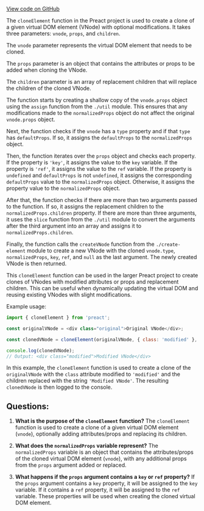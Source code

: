 [View code on GitHub](https://github.com/preactjs/preact/src/clone-element.js)

The `cloneElement` function in the Preact project is used to create a clone of a given virtual DOM element (VNode) with optional modifications. It takes three parameters: `vnode`, `props`, and `children`. 

The `vnode` parameter represents the virtual DOM element that needs to be cloned. 

The `props` parameter is an object that contains the attributes or props to be added when cloning the VNode. 

The `children` parameter is an array of replacement children that will replace the children of the cloned VNode. 

The function starts by creating a shallow copy of the `vnode.props` object using the `assign` function from the `./util` module. This ensures that any modifications made to the `normalizedProps` object do not affect the original `vnode.props` object. 

Next, the function checks if the `vnode` has a `type` property and if that `type` has `defaultProps`. If so, it assigns the `defaultProps` to the `normalizedProps` object. 

Then, the function iterates over the `props` object and checks each property. If the property is `'key'`, it assigns the value to the `key` variable. If the property is `'ref'`, it assigns the value to the `ref` variable. If the property is `undefined` and `defaultProps` is not `undefined`, it assigns the corresponding `defaultProps` value to the `normalizedProps` object. Otherwise, it assigns the property value to the `normalizedProps` object. 

After that, the function checks if there are more than two arguments passed to the function. If so, it assigns the replacement children to the `normalizedProps.children` property. If there are more than three arguments, it uses the `slice` function from the `./util` module to convert the arguments after the third argument into an array and assigns it to `normalizedProps.children`. 

Finally, the function calls the `createVNode` function from the `./create-element` module to create a new VNode with the cloned `vnode.type`, `normalizedProps`, `key`, `ref`, and `null` as the last argument. The newly created VNode is then returned. 

This `cloneElement` function can be used in the larger Preact project to create clones of VNodes with modified attributes or props and replacement children. This can be useful when dynamically updating the virtual DOM and reusing existing VNodes with slight modifications. 

Example usage:

```javascript
import { cloneElement } from 'preact';

const originalVNode = <div class="original">Original VNode</div>;

const clonedVNode = cloneElement(originalVNode, { class: 'modified' }, 'Modified VNode');

console.log(clonedVNode);
// Output: <div class="modified">Modified VNode</div>
```

In this example, the `cloneElement` function is used to create a clone of the `originalVNode` with the `class` attribute modified to `'modified'` and the children replaced with the string `'Modified VNode'`. The resulting `clonedVNode` is then logged to the console.
## Questions: 
 1. **What is the purpose of the `cloneElement` function?**
The `cloneElement` function is used to create a clone of a given virtual DOM element (`vnode`), optionally adding attributes/props and replacing its children.

2. **What does the `normalizedProps` variable represent?**
The `normalizedProps` variable is an object that contains the attributes/props of the cloned virtual DOM element (`vnode`), with any additional props from the `props` argument added or replaced.

3. **What happens if the `props` argument contains a `key` or `ref` property?**
If the `props` argument contains a `key` property, it will be assigned to the `key` variable. If it contains a `ref` property, it will be assigned to the `ref` variable. These properties will be used when creating the cloned virtual DOM element.